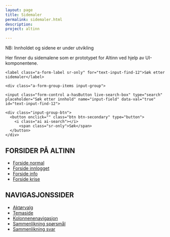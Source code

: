 ```yaml
---
layout: page
title: Sidemaler
permalink: sidemaler.html
description:
project: altinn

---
```


<div id="alert-no-arrow" class="a-message a-message-error a-message--arrow-off a-message--fullwidth mb-2 a-py-minus-1">
  NB: Innholdet og sidene er under utvikling
</div>

<p class="a-leadText a-fontBold">Her finner du sidemalene som er prototypet for Altinn ved hjelp av UI-komponentene.</p>

<div class="form-group a-form-group a-form-group-large mb-4">

    <label class="a-form-label sr-only" for="text-input-find-12">Søk etter sidemaler</label>

    <div class="a-form-group-items input-group">

    <input class="form-control a-hasButton live-search-box" type="search" placeholder="Søk etter innhold" name="input-field" data-val="true" id="text-input-find-12">

    <div class="input-group-btn">
      <button onclick="" class="btn btn-secondary" type="button">
        <i class="ai ai-search"></i>
          <span class="sr-only">Søk</span>
      </button>
    </div>

  </div>
</div>

## FORSIDER PÅ ALTINN

<ul class="live-search-list">

  <li><a href="http://altinn.github.io/DesignSystem/patterns/04-sider-infoportal-01-forside-00-forside/04-sider-infoportal-01-forside-00-forside.html?1498551267012">Forside normal</a></li>
  <li><a href="http://altinn.github.io/DesignSystem/patterns/04-sider-infoportal-01-forside-02-forside-innlogget/04-sider-infoportal-01-forside-02-forside-innlogget.html">Forside innlogget</a></li>
  <li><a href="http://altinn.github.io/DesignSystem/patterns/04-sider-infoportal-01-forside-00-forside-varsel-info/04-sider-infoportal-01-forside-00-forside-varsel-info.html?1502110645310">Forside info</a></li>
  <li><a href="http://altinn.github.io/DesignSystem/patterns/04-sider-infoportal-01-forside-00-forside-varsel-krise/04-sider-infoportal-01-forside-00-forside-varsel-krise.html?1502110705394">Forside krise</a></li>

</ul>

## NAVIGASJONSSIDER

<ul class="live-search-list">

  <li><a href="http://altinn.github.io/DesignSystem/patterns/04-sider-portal-01-aktorvalg-10-aktorvalg-forste-gang-enkel/04-sider-portal-01-aktorvalg-10-aktorvalg-forste-gang-enkel.html">Aktørvalg</a></li>
  <li><a href="http://altinn.github.io/DesignSystem/patterns/04-sider-infoportal-20-navigasjonssider-31-temaside-v-arbeidsforhold/04-sider-infoportal-20-navigasjonssider-31-temaside-v-arbeidsforhold.html">Temaside</a></li>
  <li><a href="http://altinn.github.io/DesignSystem/patterns/04-sider-infoportal-20-navigasjonssider-50-kolonnenavigasjon-v-skjemaoversikt/04-sider-infoportal-20-navigasjonssider-50-kolonnenavigasjon-v-skjemaoversikt.html">Kolonnenenavigasjon</a></li>
  <li><a href="http://altinn.github.io/DesignSystem/patterns/04-sider-infoportal-30-artikkel-42-artikkel-jumbo-v-velg-foretaksform/04-sider-infoportal-30-artikkel-42-artikkel-jumbo-v-velg-foretaksform.html">Sammenlikning spørsmål</a></li>
  <li><a href="http://altinn.github.io/DesignSystem/patterns/04-sider-infoportal-20-navigasjonssider-21-sammenlikning-v-velg-foretaksform/04-sider-infoportal-20-navigasjonssider-21-sammenlikning-v-velg-foretaksform.html">Sammenlikning svar</a></li>

</ul>

